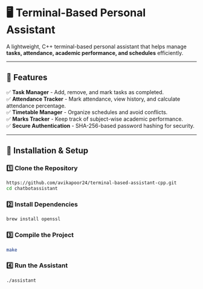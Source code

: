 # 🖥️ Terminal-Based Personal Assistant

A lightweight, C++ terminal-based personal assistant that helps manage **tasks, attendance, academic performance, and schedules** efficiently.

---

## 📜 Features

✅ **Task Manager** - Add, remove, and mark tasks as completed.  
✅ **Attendance Tracker** - Mark attendance, view history, and calculate attendance percentage.  
✅ **Timetable Manager** - Organize schedules and avoid conflicts.  
✅ **Marks Tracker** - Keep track of subject-wise academic performance.  
✅ **Secure Authentication** - SHA-256-based password hashing for security.

---

## 🚀 Installation & Setup

### **1️⃣ Clone the Repository**

```bash
https://github.com/avikapoor24/terminal-based-assistant-cpp.git
cd chatbotassistant
```

### **2️⃣ Install Dependencies**

```bash
brew install openssl
```

### **3️⃣ Compile the Project**

```bash
make
```

### **4️⃣ Run the Assistant**

```bash
./assistant
```

